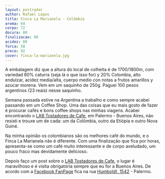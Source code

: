 ```yaml
---
layout: postradar
author: Rafael Lopes
title: Finca La Marianela - Colômbia
aroma: 64
corpo: 72
docura: 80
finalizacao: 90
acidez: 80
forca: 58
preco: 92
cover: finca-la-marianela.jpg
---
```


A embalagem diz que a altura do local de colheita é de 1700/1800m, com variedad 80% caturra (seja lá o que isso for) y 20% Colombia, alto endulzar, acidez media/alta, cuerpo medio con notas a frutos amarillos y azucar morena. Vem em um saquinho de 250g. Paguei 100 pesos argentinos (23 reais) nesse saquinho.

Semana passada estive na Argentina a trabalho e como sempre acabei passando em um Coffee Shop. Uma das coisas que eu mais gosto de fazer é procurar cafés e bons coffee shops nas minhas viagens. Acabei encontrando o [LAB Tostadores de Cafe], em Palermo - Buenos Aires, não resisti e trouxe um de cada: um da Colômbia, outro da Etiópia e outro Nova Guiné.

Na minha opinião os colombianos são os melhores café do mundo, e o Finca La Marianela não é diferente. Com uma finalização que fica por horas, apresenta-se como um café muito interessante e de corpo aveludado, um pouco fraco mas devidamente delicioso.

Depois faço um post sobre o [LAB Tostadores de Cafe], o lugar é maravilhoso e é visita obrigatória sempre que eu for a Buenos Aires. De acordo com a [Facebook FanPage] fica na rua [Humboldt, 1542] - Palermo.

[LAB Tostadores de Cafe]: http://www.labcafe.com.ar/
[Facebook FanPage]: https://www.facebook.com/labtostadores/
[Humboldt, 1542]: https://www.google.com.br/maps/place/LAB/@-34.586,-58.4389827,17z/data=!3m1!4b1!4m2!3m1!1s0x95bcb58c531f5e91:0x8ce623d9660c39ec?hl=en
